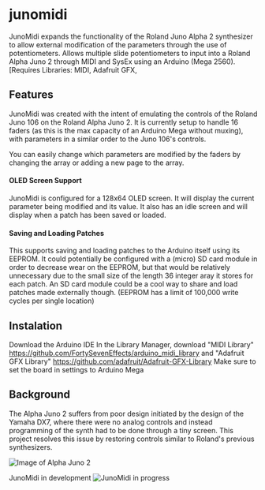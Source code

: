 # junomidi
JunoMidi expands the functionality of the Roland Juno Alpha 2 synthesizer to allow external modification of the parameters through the use of potentiometers. Allows multiple slide potentiometers to input into a Roland Alpha Juno 2 through MIDI and SysEx using an Arduino (Mega 2560). [Requires Libraries: MIDI, Adafruit GFX, 

## Features
JunoMidi was created with the intent of emulating the controls of the Roland Juno 106 on the Roland Alpha Juno 2. It is currently setup to handle 16 faders (as this is the max capacity of an Arduino Mega without muxing), with parameters in a similar order to the Juno 106's controls.

You can easily change which parameters are modified by the faders by changing the array or adding a new page to the array. 

#### OLED Screen Support
JunoMidi is configured for a 128x64 OLED screen. It will display the current parameter being modified and its value. It also has an idle screen and will display when a patch has been saved or loaded.

#### Saving and Loading Patches
This supports saving and loading patches to the Arduino itself using its EEPROM. It could potentially be configured with a (micro) SD card module in order to decrease wear on the EEPROM, but that would be relatively unnecessary due to the small size of the length 36 integer aray it stores for each patch. An SD card module could be a cool way to share and load patches made externally though. (EEPROM has a limit of 100,000 write cycles per single location)


## Instalation
Download the Arduino IDE
In the Library Manager, download "MIDI Library" https://github.com/FortySevenEffects/arduino_midi_library and "Adafruit GFX Library" https://github.com/adafruit/Adafruit-GFX-Library 
Make sure to set the board in settings to Arduino Mega

## Background
The Alpha Juno 2 suffers from poor design initiated by the design of the Yamaha DX7, where there were no analog controls and instead programming of the synth had to be done through a tiny screen. This project resolves this issue by restoring controls similar to Roland's previous synthesizers.

![Image of Alpha Juno 2](https://lh3.googleusercontent.com/proxy/bIYSk15KSz-GIXV04xa4mwdIBMIpHVlEffrRk_mwM3J3mVRDZoHoD3DW6tl1PI3df5t-eCp18HHImsXS7qIxy45C0R7t-_gIh_errUGwB6-qbUaHNrer-LA6-Z7siiQXfDAjg6PJE2ciIGbB)

JunoMidi in development
![JunoMidi in progress](https://cdn.discordapp.com/attachments/497557551140044850/856819422680842270/IMG_20210622_014203.jpg)
